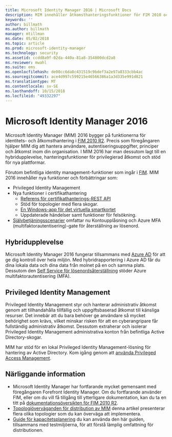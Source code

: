 ```yaml
---
title: Microsoft Identity Manager 2016 | Microsoft Docs
description: MIM innehåller åtkomsthanteringsfunktioner för FIM 2010 och hjälper dig att hantera användare, autentiseringsuppgifter, principer och åtkomst i din organisation.
keywords: ''
author: billmath
ms.author: billmath
manager: mtillman
ms.date: 05/02/2018
ms.topic: article
ms.prod: microsoft-identity-manager
ms.technology: security
ms.assetid: ccdd8a9f-02da-440a-81a8-354800dcd2a8
ms.reviewer: mwahl
ms.suite: ems
ms.openlocfilehash: de00cc6da8c431519c9bdef3a2e97a8333cbb4ac
ms.sourcegitcommit: ace4d997c599215e46566386a1a3d335e991d821
ms.translationtype: MT
ms.contentlocale: sv-SE
ms.lasthandoff: 10/15/2018
ms.locfileid: "49332297"
---
```

# <a name="microsoft-identity-manager-2016"></a>Microsoft Identity Manager 2016

Microsoft Identity Manager (MIM) 2016 bygger på funktionerna för identitets- och åtkomsthantering i [FIM 2010 R2](https://technet.microsoft.com/library/jj133885.aspx). Precis som föregångaren hjälper MIM dig att hantera användare, autentiseringsuppgifter, principer och åtkomst inom din organisation.  I MIM 2016 har man dessutom lagt till en hybridupplevelse, hanteringsfunktioner för privilegierad åtkomst och stöd för nya plattformar.

Förutom befintliga identity management-funktioner som ingår i [FIM](https://technet.microsoft.com/library/jj133868). MIM 2016 innehåller nya funktioner och förbättringar som:

- Privileged Identity Management
- Nya funktioner i certifikathantering
  - [Referens för certifikathanterings-REST API](./reference/certificate-management-rest-api-reference.md)
  - Stöd för topologier med flera skogar.
  - [En Windows-app för det virtuella smartkortet](working-with-mim-certificate-manager.md)
  - Uppdaterade händelser samt funktioner för felsökning. 
- [Självbetjäningsscenarier](working-with-self-service-password-reset.md) omfattar nu Kontoupplåsning och Azure MFA (multifaktorautentisering)-gate för återställning av lösenord.

## <a name="hybrid-experience"></a>Hybridupplevelse

Microsoft Identity Manager 2016 fungerar tillsammans med [Azure AD](https://docs.microsoft.com/azure/active-directory/active-directory-whatis) för att ge dig kontroll över hela miljön. Med hybridrapportering i Azure AD får du dina lokala data och dina data från molnet på en och samma plats. Dessutom den [Self Service för lösenordsåterställning](working-with-self-service-password-reset.md) stöder Azure multifaktorautentisering (MFA).

## <a name="privileged-identity-management"></a>Privileged Identity Management

Privileged Identity Management styr och hanterar administrativ åtkomst genom att tillhandahålla tillfällig och uppgiftsbaserad åtkomst till känsliga resurser. Det innebär att du bara behöver ge användare så mycket behörighet som krävs, vilket minskar risken för att en cyberangripare får fullständig administrativ åtkomst. Dessutom extraherar och isolerar Privileged Identity Management administrativa konton från befintliga Active Directory-skogar.

MIM har stöd för en lokal Privileged Identity Management-lösning för hantering av Active Directory. Kom igång genom att [använda Privileged Access Management](./pam/privileged-identity-management-for-active-directory-domain-services.md).

## <a name="related-topics"></a>Närliggande information

- Microsoft Identity Manager har fortfarande mycket gemensamt med föregångaren Forefront Identity Manager. Om du fortfarande använder FIM, eller om du vill få tillgång till ytterligare dokumentation, kan du ta en titt på [dokumentationsöversikten för FIM 2010 R2](https://technet.microsoft.com/library/jj133885.aspx).
- [Topologiöverväganden för distribution av MIM](topology-considerations.md) denna artikel presenterar flera olika topologier som du kan överväga att implementera.
- [Guide för kapacitetsplanering](capacity-planning-guide.md) du kan använda den här guiden, tillsammans med testmiljöerna, för att förstå lämplig omfattning för distributionen.